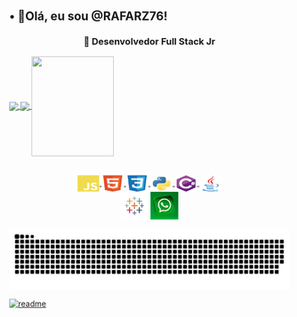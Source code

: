 <h2> 
•	👋Olá, eu sou @RAFARZ76!
  </h2>
  
<h3 align = "center"> 🚀 Desenvolvedor Full Stack Jr </h3>

<div>
  <a href="https://github.com/RAFARZ76">
  <img height="180em"   align="center" src="https://github-readme-stats.vercel.app/api?username=RAFARZ76&show_icons=true&theme=react&include_all_commits=true&count_private=true"/>
  <img height="180em"  align="center" src="https://github-readme-stats.vercel.app/api/top-langs/?username=RAFARZ76layout=compact&langs_count=7&theme=react" />

  <img align="center" width="148" height="180" src="https://media1.tenor.com/images/68e8337fb4eb7e40645d832c64762a8b/tenor.gif?itemid=19443613">
</div>
 <br>
<div  align="center"> 
  <div style="display: inline_block"><br>
  <img align="center" alt="Rafa-Js" height="30" width="40" src="https://raw.githubusercontent.com/devicons/devicon/master/icons/javascript/javascript-plain.svg">
  <img align="center" alt="HTML" height="30" width="40" src="https://raw.githubusercontent.com/devicons/devicon/master/icons/html5/html5-original.svg">
  <img align="center" alt="CSS" height="30" width="40" src="https://raw.githubusercontent.com/devicons/devicon/master/icons/css3/css3-original.svg">
  <img align="center" alt="Python" height="30" width="40" src="https://raw.githubusercontent.com/devicons/devicon/master/icons/python/python-original.svg">
  <img align="center" alt="Csharp" height="30" width="40" src="https://raw.githubusercontent.com/devicons/devicon/master/icons/csharp/csharp-original.svg">
 <img align="center" alt="java" height="30" width="40" src="https://raw.githubusercontent.com/devicons/devicon/master/icons/java/java-original.svg">
 
    
</div>
              <a href="https://github.com/RAFARZ76"><i class="fab fa-github""<img src=" Imagem github.png"
                style="width:50px;height:50px;object-fit:cover;object-position:50% 50%"></i></a>
              <a a class="gitlink" href="https://www.linkedin.com/in/rafael-raizer/"><i class="fab fa-linkedin"<img src="imagem linkedin.png"
                style="width:50px;height:50px;object-fit:cover;object-position:50% 50%"></i></a>
              <a href="https://public.tableau.com/app/profile/rafael.raizer"><i class="fab fa-public.tableau"><img src="Imagem Tableau.jpg"
                  style="width:50px;height:50px;object-fit:cover;object-position:50% 50%"></i></a>
              <a class="tabwhatss" href="https://api.whatsapp.com/send/?phone=47999327137&text&app_absent=0"><i class="fab fa-whastsapp"><img src="imagemwhats.webp"
                    style="width:50px;height:50px;object-fit:cover;object-position:50% 50%"></i></a></u></strong></p>
 
  ![Snake animation](https://github.com/RAFARZ76/RAFARZ76/blob/output/github-contribution-grid-snake.svg)
 
</div>
 
[![readme](https://github-readme-stats.vercel.app/api/pin/?username=RAFARZ76&repo=RAFARZ76&theme=react)](https://github.com/RAFARZ76/RAFARZ76)



